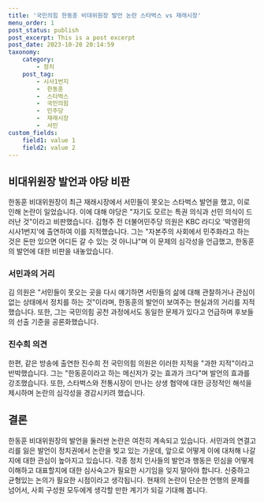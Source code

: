 ```yaml
---
title: '국민의힘 한동훈 비대위원장 발언 논란 스타벅스 vs 재래시장'
menu_order: 1
post_status: publish
post_excerpt: This is a post excerpt
post_date: 2023-10-20 20:14:59
taxonomy:
    category:
        - 정치
    post_tag:
        - 시사1번지
        -  한동훈
        -  스타벅스
        -  국민의힘
        -  민주당
        -  재래시장
        -  서민
custom_fields:
    field1: value 1
    field2: value 2
---
```



## 비대위원장 발언과 야당 비판
한동훈 비대위원장이 최근 재래시장에서 서민들이 못오는 스타벅스 발언을 했고, 이로 인해 논란이 일었습니다. 이에 대해 야당은 "자기도 모르는 특권 의식과 선민 의식이 드러난 것"이라고 비판했습니다. 김형주 전 더불어민주당 의원은 KBC 라디오 '박영환의 시사1번지'에 출연하여 이를 지적했습니다. 그는 "자본주의 사회에서 민주화라고 하는 것은 돈만 있으면 어디든 갈 수 있는 것 아니냐"며 이 문제의 심각성을 언급했고, 한동훈의 발언에 대한 비판을 내놓았습니다.

### 서민과의 거리
김 의원은 "서민들이 못오는 곳을 다시 얘기하면 서민들의 삶에 대해 관찰하거나 관심이 없는 상태에서 정치를 하는 것"이라며, 한동훈의 발언이 보여주는 현실과의 거리를 지적했습니다. 또한, 그는 국민의힘 공천 과정에서도 동일한 문제가 있다고 언급하며 후보들의 선출 기준을 공론화했습니다.

### 진수희 의견
한편, 같은 방송에 출연한 진수희 전 국민의힘 의원은 이러한 지적을 "과한 지적"이라고 반박했습니다. 그는 "한동훈이라고 하는 메신저가 갖는 효과가 크다"며 발언의 효과를 강조했습니다. 또한, 스타벅스와 전통시장이 만나는 상생 협약에 대한 긍정적인 해석을 제시하며 논란의 심각성을 경감시키려 했습니다.

## 결론
한동훈 비대위원장의 발언을 둘러싼 논란은 여전히 계속되고 있습니다. 서민과의 연결고리를 잃은 발언이 정치권에서 논란을 빚고 있는 가운데, 앞으로 어떻게 이에 대처해 나갈지에 대한 관심이 높아지고 있습니다. 각종 정치 인사들의 발언과 행동은 민심을 어떻게 이해하고 대표할지에 대한 심사숙고가 필요한 시기임을 잊지 말아야 합니다. 신중하고 균형있는 논의가 필요한 시점이라고 생각됩니다. 현재의 논란이 단순한 언행의 문제를 넘어서, 사회 구성원 모두에게 생각할 만한 계기가 되길 기대해 봅니다.
